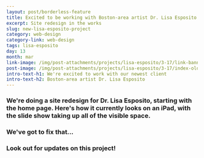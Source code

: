 ```yaml
---
layout: post/borderless-feature
title: Excited to be working with Boston-area artist Dr. Lisa Esposito
excerpt: Site redesign in the works
slug: new-lisa-esposito-project
category: web-design
category-link: web-design
tags: lisa-esposito
day: 13
month: mar
link-image: /img/post-attachments/projects/lisa-esposito/3-17/link-banner@2x.jpg
post-image: /img/post-attachments/projects/lisa-esposito/3-17/index-old.png
intro-text-h1: We're excited to work with our newest client 
intro-text-h2: Boston-area artist Dr. Lisa Esposito
---
```

<div class="row bottom">
<h3>We're doing a site redesign for Dr. Lisa Esposito, starting with the home page. Here's how it currently looks on an iPad, with the slide show taking up all of the visible space.</h3>
<h3>We've got to fix that...</h3>
<h3>Look out for updates on this project!</h3>
</div>